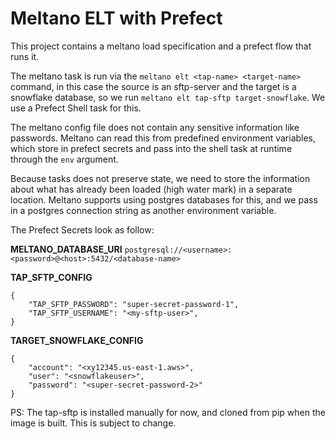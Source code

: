 # Meltano ELT with Prefect

This project contains a meltano load specification and a prefect flow that runs it.

The meltano task is run via the `meltano elt <tap-name> <target-name>` command, in this case the source is an sftp-server and the target is a snowflake database, so we run `meltano elt tap-sftp target-snowflake`. We use a Prefect Shell task for this.

The meltano config file does not contain any sensitive information like passwords. Meltano can read this from predefined environment variables, which store in prefect secrets and pass into the shell task at runtime through the `env` argument.

Because tasks does not preserve state, we need to store the information about what has already been loaded (high water mark) in a separate location. Meltano supports using postgres databases for this, and we pass in a postgres connection string as another environment variable.

The Prefect Secrets look as follow:

**MELTANO_DATABASE_URI**
`postgresql://<username>:<password>@<host>:5432/<database-name>`

**TAP_SFTP_CONFIG**
```
{
    "TAP_SFTP_PASSWORD": "super-secret-password-1",
    "TAP_SFTP_USERNAME": "<my-sftp-user>",
}
```

**TARGET_SNOWFLAKE_CONFIG**
```
{
    "account": "<xy12345.us-east-1.aws>",
    "user": "<snowflakeuser>",
    "password": "<super-secret-password-2>"
}
```

PS: The tap-sftp is installed manually for now, and cloned from pip when the image is built. This is subject to change.